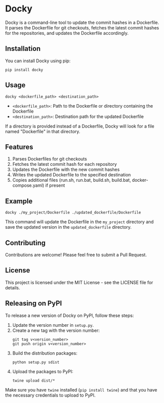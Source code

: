 # Docky

Docky is a command-line tool to update the commit hashes in a Dockerfile. It parses the Dockerfile for git checkouts, fetches the latest commit hashes for the repositories, and updates the Dockerfile accordingly.

## Installation

You can install Docky using pip:

```
pip install docky
```

## Usage

```
docky <dockerfile_path> <destination_path>
```

- `<dockerfile_path>`: Path to the Dockerfile or directory containing the Dockerfile
- `<destination_path>`: Destination path for the updated Dockerfile

If a directory is provided instead of a Dockerfile, Docky will look for a file named "Dockerfile" in that directory.

## Features

1. Parses Dockerfiles for git checkouts
2. Fetches the latest commit hash for each repository
3. Updates the Dockerfile with the new commit hashes
4. Writes the updated Dockerfile to the specified destination
5. Copies additional files (run.sh, run.bat, build.sh, build.bat, docker-compose.yaml) if present

## Example

```
docky ./my_project/Dockerfile ./updated_dockerfile/Dockerfile
```

This command will update the Dockerfile in the `my_project` directory and save the updated version in the `updated_dockerfile` directory.

## Contributing

Contributions are welcome! Please feel free to submit a Pull Request.

## License

This project is licensed under the MIT License - see the LICENSE file for details.

## Releasing on PyPI

To release a new version of Docky on PyPI, follow these steps:

1. Update the version number in `setup.py`.
2. Create a new tag with the version number:
   ```
   git tag v<version_number>
   git push origin v<version_number>
   ```
3. Build the distribution packages:
   ```
   python setup.py sdist
   ```
4. Upload the packages to PyPI:
   ```
   twine upload dist/*
   ```

Make sure you have `twine` installed (`pip install twine`) and that you have the necessary credentials to upload to PyPI.
